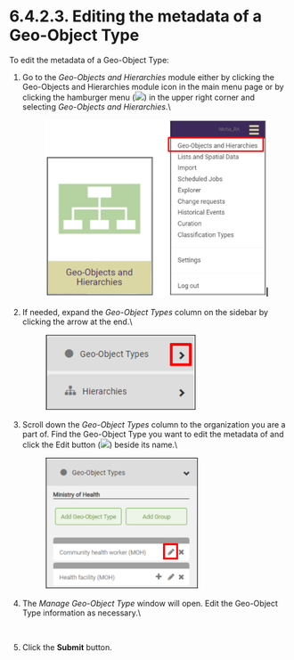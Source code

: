 # 6.4.2.3. Editing the metadata of a Geo-Object Type

To edit the metadata of a Geo-Object Type:

1.  Go to the _Geo-Objects and Hierarchies_ module either by clicking the Geo-Objects and Hierarchies module icon in the main menu page or by clicking the hamburger menu (![](https://lh3.googleusercontent.com/iuPmL\_Z1smFoRNK34qpVh9--96pLjj8A-P4QdCAlpcvxkSIfD3bihusMrW6MlenmddHse4DMtkIfNaLzts2tH95aM8vei5RBC6-FuLkbYRi4j4V9LiSgid0KfK2wPUgPo-Oim\_IF7FqvJW8Ck-ESi0sPLJ2Hi6rets24LbXMhLUD7h3zOJePImZz)) in the upper right corner and selecting _Geo-Objects and Hierarchies_.\


    <figure><img src="../../../../../.gitbook/assets/image (5) (1).png" alt=""><figcaption></figcaption></figure>
2.  If needed, expand the _Geo-Object Types_ column on the sidebar by clicking the arrow at the end.\


    <figure><img src="../../../../../.gitbook/assets/image (4) (1) (1).png" alt=""><figcaption></figcaption></figure>
3.  Scroll down the _Geo-Object Types_ column to the organization you are a part of. Find the Geo-Object Type you want to edit the metadata of and click the Edit button (![](https://lh3.googleusercontent.com/rqRLbAmT6VNIJhpRmDqd40Pl8fzEO7febqBJsG3B3NxunEMAuDB9Kc\_q\_bAixYpUn5u4rmiysT87C9zwZ2bvybhzJiLXAbBXORN2vDEwGtbeCmj7o\_bSBnHd3I\_j7BI6rHd5Icz\_7yBKxJRsCIjVLy6YMq2SaZESro\_8FIQD\_0jUX66UGrL3rPav)) beside its name.\


    <figure><img src="../../../../../.gitbook/assets/image (4) (2) (1) (1).png" alt=""><figcaption></figcaption></figure>
4.  The _Manage Geo-Object Type_ window will open. Edit the Geo-Object Type information as necessary.\


    <figure><img src="https://lh4.googleusercontent.com/c20qv3LhLRKgLnFJm5HyRh5moRiQnEnhA9Tj_s5e-tBMb_DZlgxOHr0v-jghiu4jJ8M9fZTcm0CtI2_hqfupKobpMNiqK1yiXaQRcKvVfrReJiJIV1sRosAZD_s1T7Ng7tJ6DMYQ7pF7vCb7hThrAkm9hhGFV-0OcFB44n7ZN0w_11BU2rECgCJb" alt=""><figcaption></figcaption></figure>
5. Click the **Submit** button.
